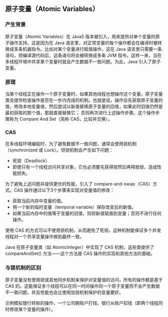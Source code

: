 ## 原子变量（Atomic Variables） ##

### 产生背景

原子变量（Atomic Variables）在 Java5 版本被引入，用来提供对单个变量的原子操作支持。这是因为在 Java 语言里，对正常变量的每个操作都会在编译时被转换成多条机器指令。比如对某个变量进行赋值操作，这在 Java 语言里只需要一条语句，但编译源代码后，这条语句将会被转换成多条 JVM 指令。这样一来，当在多线程环境中共享某个变量时就会产生数据不一致问题。为此，Java 引入了原子变量。

### 原理

当某个线程正在操作一个原子变量时，如果其他线程也想操作这个变量，原子变量类会提供检查操作是否在一步内完成的机制。也就是说，操作会先获取原子变量的值，修改本地变量值，然后尝试以新值替换原子变量的旧值，如果此时旧值仍然是最初获取的那个值，那就直接替换它；
否则再次进行上述操作步骤。这个操作步骤称为 Compare And Set（简称 CAS，比较并交换）。

### CAS

在多线程环境编程时，为了避免数据不一致问题，通常会使用锁机制（synchronized 或 Lock）。但锁机制会产生如下问题：

* 死锁（Deadlock）
* 即使只有一个线程访问共享对象，它也必须要先获得锁然后再释放锁，造成性能损失。

为了避免上述问题并提供更优的性能，引入了 compare-and-swap（CAS）方式。CAS 操作通过以下3个步骤来实现对变量值的修改：

* 获取当前内存中变量的值。
* 用一个新的临时变量（temporal variable）保存改变后的新值。
* 如果当前内存中的值等于变量的旧值，则将新值赋值到变量；否则不进行任何操作。

使用 CAS 的方式可以不使用锁机制，从而避免了死锁。这种机制能保证多个并发线程对一个共享变量操作做到最终一致。

Java 在原子变量类（如 AtomicInteger）中实现了 CAS 机制，这些类提供了 compareAndSet() 方法——这个方法是 CAS 操作的实现和其他方法的基础。

### 与锁机制的区别

原子变量没有使用锁或其他同步机制来保护对变量值的访问，所有的操作都是基于 CAS 的。这能保证多个线程可以在同一时间操作同一个原子变量而不会产生数据不一致问题，并且性能也会比使用加锁机制保护的变量要好。

示例模拟银行转账的操作，一个公司朝账户打钱，银行从账户扣钱（即两个线程同时修改某个变量的操作）。
